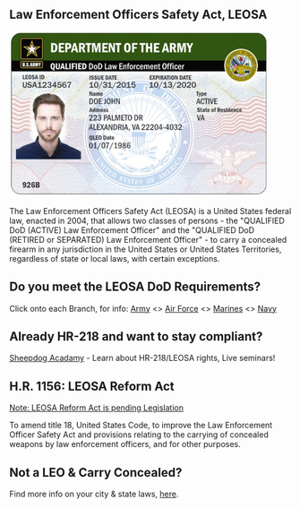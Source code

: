## Law Enforcement Officers Safety Act, LEOSA
<link rel="shortcut icon" type="image/x-icon" href="favicon.ico" />

<img src="army.png">
<!-- <img src="army.png"> -->

The Law Enforcement Officers Safety Act (LEOSA) is a United States federal law, enacted in 2004, that allows two classes of persons - the "QUALIFIED DoD (ACTIVE) Law Enforcement Officer" and the "QUALIFIED DoD (RETIRED or SEPARATED) Law Enforcement Officer" - to carry a concealed firearm in any jurisdiction in the United States or United States Territories, regardless of state or local laws, with certain exceptions.

## Do you meet the LEOSA DoD Requirements?
Click onto each Branch, for info: <a href="https://leosaarmy.com/" target="_blank">Army</a> <> <a href="https://leosaairforce.com/" target="_blank">Air Force</a> <> <a href="https://www.hqmc.marines.mil/ppo/Units/Security-Division-PS/Law-Enforcement-Corrections-PSL/LEOSA/" target="_blank">Marines</a> <> <a href="https://leosanavy.com/" target="_blank">Navy</a>

## Already HR-218 and want to stay compliant?

<a href="https://www.sheepdogacademy.com/" target="_blank">Sheepdog Acadamy</a> - Learn about HR-218/LEOSA rights, Live seminars!

## H.R. 1156: LEOSA Reform Act

<a href="https://www.govtrack.us/congress/bills/116/hr1156" target="_blank">Note: LEOSA Reform Act is pending Legislation</a>

To amend title 18, United States Code, to improve the Law Enforcement Officer Safety Act and provisions relating to the carrying of concealed weapons by law enforcement officers, and for other purposes.

<!-- <img src="warning.jpg"> -->

## Not a LEO & Carry Concealed?

Find more info on your city & state laws, <a href="http://www.handgunlaw.us/" target="_blank">here</a>.
